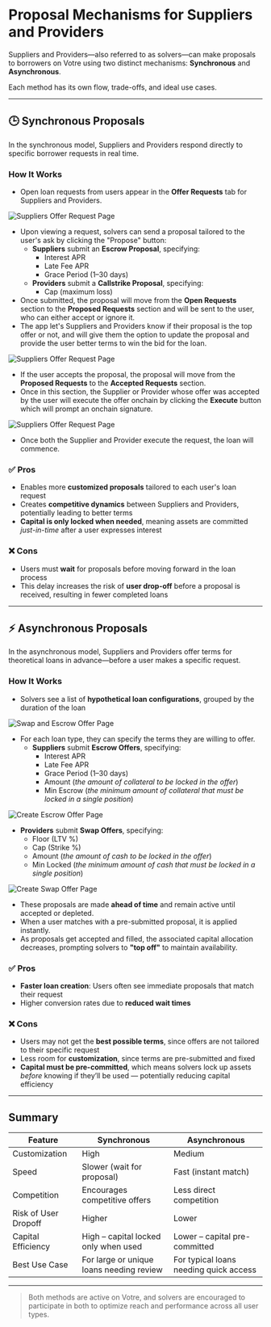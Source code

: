 # Proposal Mechanisms for Suppliers and Providers

Suppliers and Providers—also referred to as solvers—can make proposals to borrowers on Votre using two distinct mechanisms: **Synchronous** and **Asynchronous**.

Each method has its own flow, trade-offs, and ideal use cases.

---

## 🕒 Synchronous Proposals

In the synchronous model, Suppliers and Providers respond directly to specific borrower requests in real time.

### How It Works

- Open loan requests from users appear in the **Offer Requests** tab for Suppliers and Providers.

![Suppliers Offer Request Page](/static/images/supplier-offer-request.png)

- Upon viewing a request, solvers can send a proposal tailored to the user's ask by clicking the "Propose" button:
  - **Suppliers** submit an **Escrow Proposal**, specifying:
    - Interest APR
    - Late Fee APR
    - Grace Period (1–30 days)
  - **Providers** submit a **Callstrike Proposal**, specifying:
    - Cap (maximum loss)
- Once submitted, the proposal will move from the **Open Requests** section to the **Proposed Requests** section and will be sent to the user, who can either accept or ignore it.
- The app let's Suppliers and Providers know if their proposal is the top offer or not, and will give them the option to update the proposal and provide the user better terms to win the bid for the loan.

![Suppliers Offer Request Page](/static/images/proposed-request.png)

- If the user accepts the proposal, the proposal will move from the **Proposed Requests** to the **Accepted Requests** section.
- Once in this section, the Supplier or Provider whose offer was accepted by the user will execute the offer onchain by clicking the **Execute** button which will prompt an onchain signature.

![Suppliers Offer Request Page](/static/images/execute-request.png)

- Once both the Supplier and Provider execute the request, the loan will commence. 

### ✅ Pros

- Enables more **customized proposals** tailored to each user's loan request  
- Creates **competitive dynamics** between Suppliers and Providers, potentially leading to better terms  
- **Capital is only locked when needed**, meaning assets are committed *just-in-time* after a user expresses interest  

### ❌ Cons

- Users must **wait** for proposals before moving forward in the loan process  
- This delay increases the risk of **user drop-off** before a proposal is received, resulting in fewer completed loans  

---

## ⚡ Asynchronous Proposals

In the asynchronous model, Suppliers and Providers offer terms for theoretical loans in advance—before a user makes a specific request.

### How It Works

- Solvers see a list of **hypothetical loan configurations**, grouped by the duration of the loan

![Swap and Escrow Offer Page](/static/images/swap-and-escrow-offer.png)

- For each loan type, they can specify the terms they are willing to offer.
  - **Suppliers** submit **Escrow Offers**, specifying:
    - Interest APR
    - Late Fee APR
    - Grace Period (1–30 days)
    - Amount (*the amount of collateral to be locked in the offer*)
    - Min Escrow (*the minimum amount of collateral that must be locked in a single position*)
   
![Create Escrow Offer Page](/static/images/create-escrow-offer.png)

  - **Providers** submit **Swap Offers**, specifying:
    - Floor (LTV %)
    - Cap (Strike %)
    - Amount (*the amount of cash to be locked in the offer*)
    - Min Locked (*the minimum amount of cash that must be locked in a single position*)
   
![Create Swap Offer Page](/static/images/create-swap-offer.png)

- These proposals are made **ahead of time** and remain active until accepted or depleted.
- When a user matches with a pre-submitted proposal, it is applied instantly.
- As proposals get accepted and filled, the associated capital allocation decreases, prompting solvers to **"top off"** to maintain availability.

### ✅ Pros

- **Faster loan creation**: Users often see immediate proposals that match their request  
- Higher conversion rates due to **reduced wait times**  

### ❌ Cons

- Users may not get the **best possible terms**, since offers are not tailored to their specific request  
- Less room for **customization**, since terms are pre-submitted and fixed  
- **Capital must be pre-committed**, which means solvers lock up assets *before* knowing if they’ll be used — potentially reducing capital efficiency  

---

## Summary

| Feature               | Synchronous                              | Asynchronous                             |
|----------------------|------------------------------------------|------------------------------------------|
| Customization        | High                                     | Medium                                   |
| Speed                | Slower (wait for proposal)               | Fast (instant match)                     |
| Competition          | Encourages competitive offers            | Less direct competition                  |
| Risk of User Dropoff | Higher                                   | Lower                                    |
| Capital Efficiency   | High – capital locked only when used     | Lower – capital pre-committed            |
| Best Use Case        | For large or unique loans needing review | For typical loans needing quick access   |

---

> Both methods are active on Votre, and solvers are encouraged to participate in both to optimize reach and performance across all user types.
